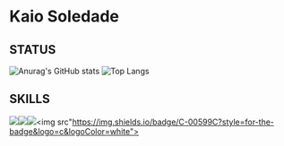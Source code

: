 # Kaio Soledade

## STATUS

![Anurag's GitHub stats](https://github-readme-stats.vercel.app/api?username=KaioSoledade&show_icons=true&theme=dark)
![Top Langs](https://github-readme-stats.vercel.app/api/top-langs/?username=KaioSoledade&layout=compact)

## SKILLS

<img src="https://img.shields.io/badge/HTML5-E34F26?style=for-the-badge&logo=html5&logoColor=white"><img src="https://img.shields.io/badge/CSS3-1572B6?style=for-the-badge&logo=css3&logoColor=white"><img src="https://img.shields.io/badge/JavaScript-F7DF1E?style=for-the-badge&logo=javascript&logoColor=black"><img src"https://img.shields.io/badge/C-00599C?style=for-the-badge&logo=c&logoColor=white">



